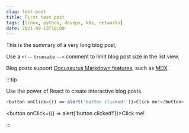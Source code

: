 ```yaml
---
slug: test-post
title: First test post
tags: [linux, python, devops, k8s, networks]
date: 2021-09-13T10:00
---
```


This is the summary of a very long blog post,

Use a `<!--` `truncate` `-->` comment to limit blog post size in the list view.

<!--truncate-->

Blog posts support [Docusaurus Markdown features](https://docusaurus.io/docs/markdown-features), such as [MDX](https://mdxjs.com/).

:::tip

Use the power of React to create interactive blog posts.

```js
<button onClick={() => alert('button clicked!')}>Click me!</button>
```

<button onClick={() => alert('button clicked!')}>Click me!</button>

:::
